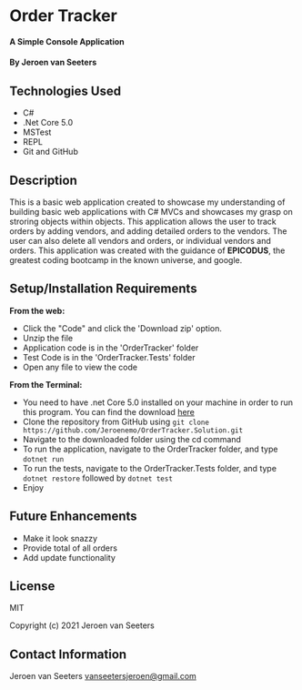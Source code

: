 # Order Tracker

#### A Simple Console Application

#### By Jeroen van Seeters

## Technologies Used

* C#
* .Net Core 5.0
* MSTest
* REPL
* Git and GitHub

## Description

This is a basic web application created to showcase my understanding of building basic web applications with C# MVCs and showcases my grasp on stroring objects within objects. This application allows the user to track orders by adding vendors, and adding detailed orders to the vendors. The user can also delete all vendors and orders, or individual vendors and orders. This application was created with the guidance of **EPICODUS**, the greatest coding bootcamp in the known universe, and google.

## Setup/Installation Requirements

**From the web:**
* Click the "Code" and click the 'Download zip' option.
* Unzip the file
* Application code is in the 'OrderTracker' folder
* Test Code is in the 'OrderTracker.Tests' folder
* Open any file to view the code

**From the Terminal:**
* You need to have .net Core 5.0 installed on your machine in order to run this program. You can find the download [here](https://dotnet.microsoft.com/download/dotnet/5.0)
* Clone the repository from GitHub using `git clone https://github.com/Jeroenemo/OrderTracker.Solution.git`
* Navigate to the downloaded folder using the cd command
* To run the application, navigate to the OrderTracker folder, and type `dotnet run`
* To run the tests, navigate to the OrderTracker.Tests folder, and type `dotnet restore` followed by `dotnet test`
* Enjoy
## Future Enhancements

* Make it look snazzy 
* Provide total of all orders
* Add update functionality 


## License

MIT

Copyright (c) 2021 Jeroen van Seeters

## Contact Information

Jeroen van Seeters vanseetersjeroen@gmail.com
